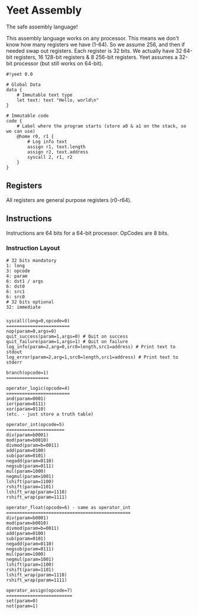 # Yeet Assembly
The safe assembly language!

This assembly language works on any processor.  This means we don't know how
many registers we have (1-64).  So we assume 256, and then if needed swap out
registers.  Each register is 32 bits.  We actually have 32 64-bit registers, 16
128-bit registers & 8 256-bit registers.  Yeet assumes a 32-bit processor (but
still works on 64-bit).

```yeet
#!yeet 0.0

# Global Data
data {
    # Immutable text type
    let text: text "Hello, world\n"
}

# Immutable code
code {
    # Label where the program starts (store a0 & a1 on the stack, so we can use)
    @home r0, r1 {
        # Log info text
        assign r1, text.length
        assign r2, text.address
        syscall 2, r1, r2
    }
}
```

## Registers
All registers are general purpose registers (r0-r64).

## Instructions
Instructions are 64 bits for a 64-bit processor.  OpCodes are 8 bits.

### Instruction Layout
```
# 32 bits mandatory
1: long
3: opcode
4: param
6: dst1 / args
6: dst0
6: src1
6: src0
# 32 bits optional
32: immediate
```

### 
```
syscall(long=0,opcode=0)
========================
nop(param=0,args=0)
quit_success(param=1,args=0) # Quit on success
quit_failure(param=1,args=1) # Quit on failure
log_info(param=2,arg=0,src0=length,src1=address) # Print text to stdout
log_error(param=2,arg=1,src0=length,src1=address) # Print text to stderr

branch(opcode=1)
================

operator_logic(opcode=4)
========================
and(param=0001)
ior(param=0111)
xor(param=0110)
(etc. - just store a truth table)

operator_int(opcode=5)
======================
div(param=b0001)
mod(param=b0010)
divmod(param=b=0011)
add(param=0100)
sub(param=0101)
negadd(param=0110)
negsub(param=0111)
mul(param=1000)
negmul(param=1001)
lshift(param=1100)
rshift(param=1101)
lshift_wrap(param=1110)
rshift_wrap(param=1111)

operator_float(opcode=6) - same as operator_int
===============================================
div(param=b0001)
mod(param=b0010)
divmod(param=b=0011)
add(param=0100)
sub(param=0101)
negadd(param=0110)
negsub(param=0111)
mul(param=1000)
negmul(param=1001)
lshift(param=1100)
rshift(param=1101)
lshift_wrap(param=1110)
rshift_wrap(param=1111)

operator_assign(opcode=7)
=========================
set(param=0)
not(param=1)
```
